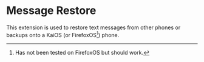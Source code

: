 # Message Restore

This extension is used to restore text messages from other phones or backups onto a KaiOS (or FirefoxOS[^1]) phone.

[^1]: Has not been tested on FirefoxOS but should work.